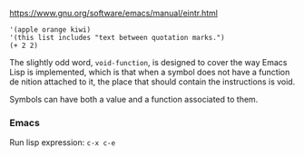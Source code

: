 https://www.gnu.org/software/emacs/manual/eintr.html

```
'(apple orange kiwi)
'(this list includes "text between quotation marks.")
(+ 2 2)
```

The slightly odd word, `void-function`, is designed to cover the way Emacs Lisp is implemented,
which is that when a symbol does not have a function de nition attached to it,
the place that should contain the instructions is void.

Symbols can have both a value and a function associated to them.

### Emacs

Run lisp expression: `c-x c-e`

